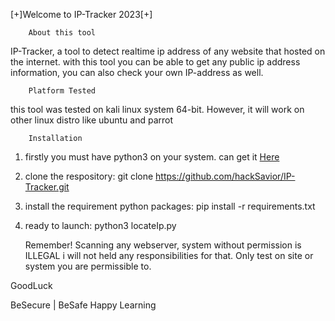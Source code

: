 [+]Welcome to IP-Tracker 2023[+]

		About this tool
IP-Tracker, a tool to detect realtime ip address of any website that hosted on the internet.
with this tool you can be able to get any public ip address information,
you can also check your own IP-address as well.

		Platform Tested
this tool was tested on kali linux system 64-bit.
However, it will work on other linux distro like ubuntu and parrot

		Installation

1. firstly you must have python3 on your system.
can get it <a href="https://python.org/download">Here</a>
2. clone the respository: git clone https://github.com/hackSavior/IP-Tracker.git
3. install the requirement python packages: pip install -r requirements.txt
4. ready to launch: python3 locateIp.py

	Remember!
Scanning any webserver, system without permission is ILLEGAL i will not held any responsibilities for that.
Only test on site or system you are permissible to.

GoodLuck

BeSecure | BeSafe
Happy Learning

